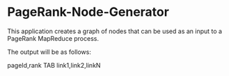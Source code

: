# PageRank-Node-Generator
This application creates a graph of nodes that can be used as an input to a PageRank MapReduce process. 

The output will be as follows:

pageId,rank TAB link1,link2,linkN
